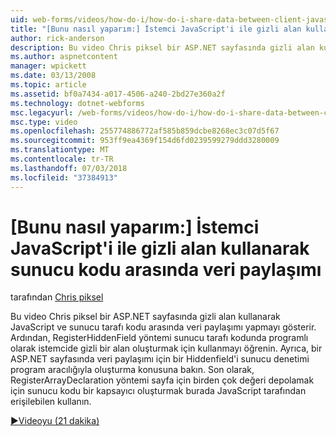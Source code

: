 ```yaml
---
uid: web-forms/videos/how-do-i/how-do-i-share-data-between-client-javascript-and-server-code-using-a-hidden-field
title: "[Bunu nasıl yaparım:] İstemci JavaScript'i ile gizli alan kullanarak sunucu kodu arasında veri paylaşımı | Microsoft Docs"
author: rick-anderson
description: Bu video Chris piksel bir ASP.NET sayfasında gizli alan kullanarak JavaScript ve sunucu tarafı kodu arasında veri paylaşımı yapmayı gösterir. Ardından, bilgi nasıl t...
ms.author: aspnetcontent
manager: wpickett
ms.date: 03/13/2008
ms.topic: article
ms.assetid: bf0a7434-a017-4506-a240-2bd27e360a2f
ms.technology: dotnet-webforms
msc.legacyurl: /web-forms/videos/how-do-i/how-do-i-share-data-between-client-javascript-and-server-code-using-a-hidden-field
msc.type: video
ms.openlocfilehash: 255774886772af585b859dcbe8268ec3c07d5f67
ms.sourcegitcommit: 953ff9ea4369f154d6fd0239599279ddd3280009
ms.translationtype: MT
ms.contentlocale: tr-TR
ms.lasthandoff: 07/03/2018
ms.locfileid: "37384913"
---
```

<a name="how-do-i-share-data-between-client-javascript-and-server-code-using-a-hidden-field"></a>[Bunu nasıl yaparım:] İstemci JavaScript'i ile gizli alan kullanarak sunucu kodu arasında veri paylaşımı
====================
tarafından [Chris piksel](https://twitter.com/chrispels)

Bu video Chris piksel bir ASP.NET sayfasında gizli alan kullanarak JavaScript ve sunucu tarafı kodu arasında veri paylaşımı yapmayı gösterir. Ardından, RegisterHiddenField yöntemi sunucu tarafı kodunda programlı olarak istemcide gizli bir alan oluşturmak için kullanmayı öğrenin. Ayrıca, bir ASP.NET sayfasında veri paylaşımı için bir Hiddenfield'i sunucu denetimi program aracılığıyla oluşturma konusuna bakın. Son olarak, RegisterArrayDeclaration yöntemi sayfa için birden çok değeri depolamak için sunucu kodu bir kapsayıcı oluşturmak burada JavaScript tarafından erişilebilen kullanın.

[&#9654;Videoyu (21 dakika)](https://channel9.msdn.com/Blogs/ASP-NET-Site-Videos/how-do-i-share-data-between-client-javascript-and-server-code-using-a-hidden-field)
